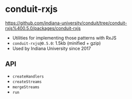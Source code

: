 # conduit-rxjs

https://github.com/indiana-university/conduit/tree/conduit-rxjs%400.5.0/packages/conduit-rxjs

- Utilities for implementing those patterns with RxJS
- `conduit-rxjs@0.5.0`: 1.5kb (minified + gzip)
- Used by Indiana University since 2017

## API

- `createHandlers`
- `createStreams`
- `mergeStreams`
- `run`
